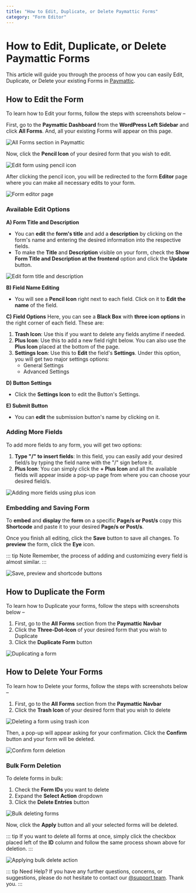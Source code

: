 ```yaml
---
title: "How to Edit, Duplicate, or Delete Paymattic Forms"
category: "Form Editor"
---
```


# How to Edit, Duplicate, or Delete Paymattic Forms

This article will guide you through the process of how you can easily Edit, Duplicate, or Delete your existing Forms in [Paymattic](https://paymattic.com/).

## How to Edit the Form

To learn how to Edit your forms, follow the steps with screenshots below –

First, go to the **Paymattic Dashboard** from the **WordPress Left Sidebar** and click **All Forms**. And, all your existing Forms will appear on this page.

![All Forms section in Paymattic](/images/form-editor/how-to-edit-forms-in-wordpress-with-paymattic/All-Forms-section-scaled.webp)

Now, click the **Pencil Icon** of your desired form that you wish to edit.

![Edit form using pencil icon](/images/form-editor/how-to-edit-forms-in-wordpress-with-paymattic/Pencil-Icon-1-scaled.webp)

After clicking the pencil icon, you will be redirected to the form **Editor** page where you can make all necessary edits to your form.

![Form editor page](/images/form-editor/how-to-edit-forms-in-wordpress-with-paymattic/Editor-page-1-scaled.webp)

### Available Edit Options

**A) Form Title and Description**
- You can **edit** the **form's title** and add a **description** by clicking on the form's name and entering the desired information into the respective fields.
- To make the **Title** and **Description** visible on your form, check the **Show Form Title and Description at the frontend** option and click the **Update** button.

![Edit form title and description](/images/form-editor/how-to-edit-forms-in-wordpress-with-paymattic/Edit-Form-Title-Description.webp)

**B) Field Name Editing**
- You will see a **Pencil Icon** right next to each field. Click on it to **Edit the name** of the field.

**C) Field Options**
Here, you can see a **Black Box** with **three icon options** in the right corner of each field. These are:

1. **Trash Icon**: Use this if you want to delete any fields anytime if needed.
2. **Plus Icon**: Use this to add a new field right below. You can also use the **Plus Icon** placed at the bottom of the page.
3. **Settings Icon**: Use this to **Edit** the field's **Settings**. Under this option, you will get two major settings options:
   - General Settings
   - Advanced Settings

**D) Button Settings**
- Click the **Settings Icon** to edit the Button's Settings.

**E) Submit Button**
- You can **edit** the submission button's name by clicking on it.

### Adding More Fields

To add more fields to any form, you will get two options:

1. **Type "/" to insert fields**: In this field, you can easily add your desired field/s by typing the field name with the "/" sign before it.
2. **Plus Icon**: You can simply click the **+ Plus Icon** and all the available fields will appear inside a pop-up page from where you can choose your desired field/s.

![Adding more fields using plus icon](/images/form-editor/how-to-edit-forms-in-wordpress-with-paymattic/Plus-icon-to-add-more-fields.webp)

### Embedding and Saving Form

To **embed** and **display** the **form** on a specific **Page/s or Post/s** copy this **Shortcode** and paste it to your desired **Page/s or Post/s**.

Once you finish all editing, click the **Save** button to save all changes. To **preview** the form, click the **Eye** icon.

::: tip Note
Remember, the process of adding and customizing every field is almost similar.
:::

![Save, preview and shortcode buttons](/images/form-editor/how-to-edit-forms-in-wordpress-with-paymattic/Save-preview-and-shortcode-buttons-scaled.webp)

## How to Duplicate the Form

To learn how to Duplicate your forms, follow the steps with screenshots below –

1. First, go to the **All Forms** section from the **Paymattic Navbar**
2. Click the **Three-Dot-Icon** of your desired form that you wish to Duplicate
3. Click the **Duplicate Form** button

![Duplicating a form](/images/form-editor/how-to-edit-forms-in-wordpress-with-paymattic/Duplicate-button-scaled.webp)

## How to Delete Your Forms

To learn how to Delete your forms, follow the steps with screenshots below –

1. First, go to the **All Forms** section from the **Paymattic Navbar**
2. Click the **Trash Icon** of your desired form that you wish to delete

![Deleting a form using trash icon](/images/form-editor/how-to-edit-forms-in-wordpress-with-paymattic/Trash-Icon-for-delete-forms-scaled.webp)

Then, a pop-up will appear asking for your confirmation. Click the **Confirm** button and your form will be deleted.

![Confirm form deletion](/images/form-editor/how-to-edit-forms-in-wordpress-with-paymattic/Confirm-button-to-delete-forms.webp)

### Bulk Form Deletion

To delete forms in bulk:
1. Check the **Form IDs** you want to delete
2. Expand the **Select Action** dropdown
3. Click the **Delete Entries** button

![Bulk deleting forms](/images/form-editor/how-to-edit-forms-in-wordpress-with-paymattic/Bulk-Action-for-deleting-forms-scaled.webp)

Now, click the **Apply** button and all your selected forms will be deleted.

::: tip
If you want to delete all forms at once, simply click the checkbox placed left of the **ID** column and follow the same process shown above for deletion.
:::

![Applying bulk delete action](/images/form-editor/how-to-edit-forms-in-wordpress-with-paymattic/Apply-button-scaled.webp)

::: tip Need Help?
If you have any further questions, concerns, or suggestions, please do not hesitate to contact our [@support team](https://wpmanageninja.com/support-tickets/). Thank you.
:::